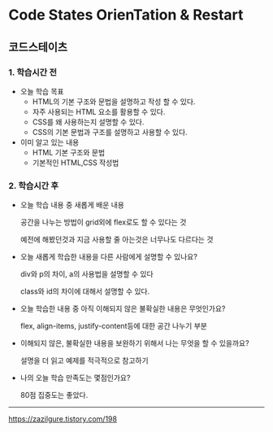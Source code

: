 # Code States OrienTation & Restart

## 코드스테이츠

### 1. 학습시간 전
* 오늘 학습 목표
    * HTML의 기본 구조와 문법을 설명하고 작성 할 수 있다.
    * 자주 사용되는 HTML 요소를 활용할 수 있다.
    * CSS를 왜 사용하는지 설명할 수 있다.
    * CSS의 기본 문법과 구조를 설명하고 사용할 수 있다.
* 이미 알고 있는 내용
    * HTML 기본 구조와 문법
    * 기본적인 HTML,CSS 작성법
### 2. 학습시간 후
* 오늘 학습 내용 중 새롭게 배운 내용
    
    공간을 나누는 방법이 grid외에 flex로도 할 수 있다는 것

    예전에 해봤던것과 지금 사용할 줄 아는것은 너무나도 다르다는 것
* 오늘 새롭게 학습한 내용을 다른 사람에게 설명할 수 있나요?

    div와 p의 차이, a의 사용법을 설명할 수 있다

    class와 id의 차이에 대해서 설명할 수 있다.
* 오늘 학습한 내용 중 아직 이해되지 않은 불확실한 내용은 무엇인가요?

    flex, align-items, justify-content등에 대한 공간 나누기 부분
* 이해되지 않은, 불확실한 내용을 보완하기 위해서 나는 무엇을 할 수 있을까요?

    설명을 더 읽고 예제를 적극적으로 참고하기
* 나의 오늘 학습 만족도는 몇점인가요?

    80점 집중도는 좋았다.
---

https://zazilgure.tistory.com/198